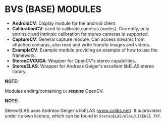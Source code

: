 BVS (BASE) MODULES
==================

* **AndroidCV**: Display module for the android client.
* **CalibrationCV**: used to calibrate cameras (nodes). Currently, only extrinsic and intrinsic calibration for stereo cameras is supported.
* **CaptureCV**: General capture module. Can access streams from attached camaras, also read and write from/to images and videos.
* **ExampleCV**: Example module providing an example of how to use the framework.
* **StereoCVCUDA**: Wrapper for OpenCV's stereo capabilities.
* **StereoELAS**: Wrapper for Andreas Geiger's excellent libELAS stereo library.

**NOTE:**

Modules ending/containing `CV` **require** OpenCV.

**NOTE:**

StereoELAS uses Andreas Geiger's libELAS (www.cvlibs.net). It is provided under its own licence, which can be found in `StereoELAS/elas/LICENSE.TXT`.
